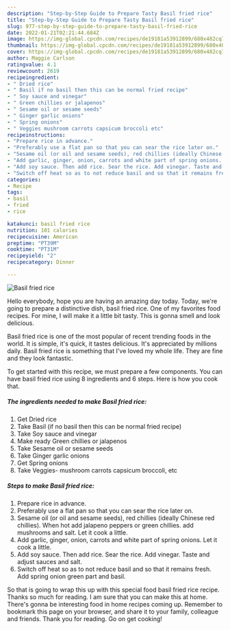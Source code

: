 ```yaml
---
description: "Step-by-Step Guide to Prepare Tasty Basil fried rice"
title: "Step-by-Step Guide to Prepare Tasty Basil fried rice"
slug: 977-step-by-step-guide-to-prepare-tasty-basil-fried-rice
date: 2022-01-21T02:21:44.684Z
image: https://img-global.cpcdn.com/recipes/de19181a53912899/680x482cq70/basil-fried-rice-recipe-main-photo.jpg
thumbnail: https://img-global.cpcdn.com/recipes/de19181a53912899/680x482cq70/basil-fried-rice-recipe-main-photo.jpg
cover: https://img-global.cpcdn.com/recipes/de19181a53912899/680x482cq70/basil-fried-rice-recipe-main-photo.jpg
author: Maggie Carlson
ratingvalue: 4.1
reviewcount: 2619
recipeingredient:
- " Dried rice"
- " Basil if no basil then this can be normal fried recipe"
- " Soy sauce and vinegar"
- " Green chillies or jalapenos"
- " Sesame oil or sesame seeds"
- " Ginger garlic onions"
- " Spring onions"
- " Veggies mushroom carrots capsicum broccoli etc"
recipeinstructions:
- "Prepare rice in advance."
- "Preferably use a flat pan so that you can sear the rice later on."
- "Sesame oil (or oil and sesame seeds), red chillies (ideally Chinese red chillies). When hot add jalapeno peppers or green chillies. add mushrooms and salt. Let it cook a little."
- "Add garlic, ginger, onion, carrots and white part of spring onions. Let it cook a little."
- "Add soy sauce. Then add rice. Sear the rice. Add vinegar. Taste and adjust sauces and salt."
- "Switch off heat so as to not reduce basil and so that it remains fresh. Add spring onion green part and basil."
categories:
- Recipe
tags:
- basil
- fried
- rice

katakunci: basil fried rice 
nutrition: 101 calories
recipecuisine: American
preptime: "PT39M"
cooktime: "PT31M"
recipeyield: "2"
recipecategory: Dinner

---
```



![Basil fried rice](https://img-global.cpcdn.com/recipes/de19181a53912899/680x482cq70/basil-fried-rice-recipe-main-photo.jpg)

Hello everybody, hope you are having an amazing day today. Today, we're going to prepare a distinctive dish, basil fried rice. One of my favorites food recipes. For mine, I will make it a little bit tasty. This is gonna smell and look delicious.

Basil fried rice is one of the most popular of recent trending foods in the world. It is simple, it's quick, it tastes delicious. It's appreciated by millions daily. Basil fried rice is something that I've loved my whole life. They are fine and they look fantastic.




To get started with this recipe, we must prepare a few components. You can have basil fried rice using 8 ingredients and 6 steps. Here is how you cook that.

<!--inarticleads1-->

##### The ingredients needed to make Basil fried rice:

1. Get  Dried rice
1. Take  Basil (if no basil then this can be normal fried recipe)
1. Take  Soy sauce and vinegar
1. Make ready  Green chillies or jalapenos
1. Take  Sesame oil or sesame seeds
1. Take  Ginger garlic onions
1. Get  Spring onions
1. Take  Veggies- mushroom carrots capsicum broccoli, etc




<!--inarticleads2-->

##### Steps to make Basil fried rice:

1. Prepare rice in advance.
1. Preferably use a flat pan so that you can sear the rice later on.
1. Sesame oil (or oil and sesame seeds), red chillies (ideally Chinese red chillies). When hot add jalapeno peppers or green chillies. add mushrooms and salt. Let it cook a little.
1. Add garlic, ginger, onion, carrots and white part of spring onions. Let it cook a little.
1. Add soy sauce. Then add rice. Sear the rice. Add vinegar. Taste and adjust sauces and salt.
1. Switch off heat so as to not reduce basil and so that it remains fresh. Add spring onion green part and basil.




So that is going to wrap this up with this special food basil fried rice recipe. Thanks so much for reading. I am sure that you can make this at home. There's gonna be interesting food in home recipes coming up. Remember to bookmark this page on your browser, and share it to your family, colleague and friends. Thank you for reading. Go on get cooking!
